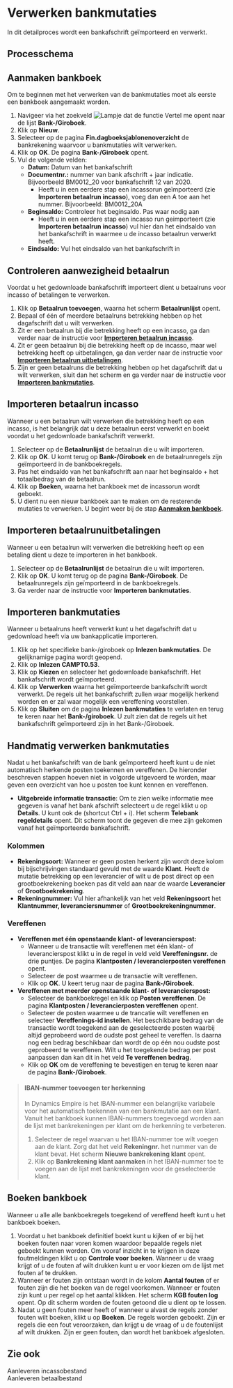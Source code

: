 # Verwerken bankmutaties
In dit detailproces wordt een bankafschrift geïmporteerd en verwerkt.

## Processchema

## Aanmaken bankboek


Om te beginnen met het verwerken van de bankmutaties moet als eerste een bankboek aangemaakt worden.

1.  Navigeer via het zoekveld ![Lampje dat de functie Vertel me opent](https://docs.microsoft.com/nl-NL/dynamics365/business-central/media/ui-search/search_small.png "Vertel me wat u wilt doen") naar de lijst  **Bank-/Giroboek**.
2.  Klik op  **Nieuw**.
3.  Selecteer op de pagina  **Fin.dagboeksjablonenoverzicht**  de bankrekening waarvoor u bankmutaties wilt verwerken.
4.  Klik op  **OK**. De pagina **Bank-/Giroboek** opent.
5.  Vul de volgende velden:
    -   **Datum:**  Datum van het bankafschrift
    -   **Documentnr.:**  nummer van bank afschrift + jaar indicatie. Bijvoorbeeld BM0012_20 voor bankafschrift 12 van 2020.
        -   Heeft u in een eerdere stap een incassorun geïmporteerd (zie  **Importeren betaalrun incasso**), voeg dan een A toe aan het nummer. Bijvoorbeeld: BM0012_20A
    -   **Beginsaldo:**  Controleer het beginsaldo. Pas waar nodig aan
        -   Heeft u in een eerdere stap een incasso run geimporteert (zie  **Importeren betaalrun incasso**) vul hier dan het eindsaldo van het bankafschrift in waarmee u de incasso betaalrun verwerkt heeft.
    -   **Eindsaldo:**  Vul het eindsaldo van het bankafschrift in

## Controleren aanwezigheid betaalrun

Voordat u het gedownloade bankafschrift importeert dient u betaalruns voor incasso of betalingen te verwerken. 

 1. Klik op **Betaalrun toevoegen**, waarna het scherm **Betaalrunlijst** opent.
 2. Bepaal of één of meerdere betaalruns betrekking hebben op het dagafschrift dat u wilt verwerken. 
 3. Zit er een betaalrun bij die betrekking heeft op een incasso, ga dan verder naar de instructie voor [**Importeren betaalrun incasso**](#importeren-betaalrun-incasso).
 4. Zit er geen betaalrun bij die betrekking heeft op de incasso, maar wel betrekking heeft op uitbetalingen, ga dan verder naar de instructie voor **[Importeren betaalrun uitbetalingen](#importeren-betaalrun-uitbetalingen)**.
 5. Zijn er geen betaalruns die betrekking hebben op het dagafschrift dat u wilt verwerken, sluit dan het scherm en ga verder naar de instructie voor **[Importeren bankmutaties](#importeren-bankmutaties)**.

## Importeren betaalrun incasso

Wanneer u een betaalrun wilt verwerken die betrekking heeft op een incasso, is het belangrijk dat u deze betaalrun eerst verwerkt en boekt voordat u het gedownloade bankafschrift verwerkt. 

 1. Selecteer op de **Betaalrunlijst** de betaalrun die u wilt importeren.
 2. Klik op **OK**. U komt terug op **Bank-/Giroboek** en de betaalrunregels zijn geïmporteerd in de bankboekregels. 
 3. Pas het eindsaldo van het bankafschrift aan naar het beginsaldo + het totaalbedrag van de betaalrun. 
 4. Klik op **Boeken**, waarna het bankboek met de incassorun wordt geboekt. 
 5. U dient nu een nieuw bankboek aan te maken om de resterende mutaties te verwerken. U begint weer bij de stap **[Aanmaken bankboek](#aanmaken-bankboek)**.

## Importeren betaalrunuitbetalingen

Wanneer u een betaalrun wilt verwerken die betrekking heeft op een betaling  dient u deze te importeren in het bankboek. 

 1. Selecteer op de **Betaalrunlijst** de betaalrun die u wilt importeren.
 2. Klik op **OK**. U komt terug op de pagina **Bank-/Giroboek**. De betaalrunregels zijn geïmporteerd in de bankboekregels. 
 3. Ga verder naar de instructie voor **Importeren bankmutaties**.

## Importeren bankmutaties

Wanneer u betaalruns heeft verwerkt kunt u het dagafschrift dat u gedownload heeft via uw bankapplicatie importeren. 

 1. Klik op het specifieke  bank-/giroboek op **Inlezen bankmutaties**. De gelijknamige pagina wordt geopend.
 2. Klik op **Inlezen CAMPT0.53**.
 3. Klik op **Kiezen** en selecteer het gedownloade bankafschrift. Het bankafschrift wordt geïmporteerd.
 4. Klik op **Verwerken** waarna het geïmporteerde bankafschrift wordt verwerkt. De regels uit het bankafschrift zullen waar mogelijk herkend worden en er zal waar mogelijk een vereffening voorstellen.
 5. Klik op **Sluiten** om de pagina **Inlezen bankmutaties** te verlaten en terug te keren naar het **Bank-/giroboek**. U zult zien dat de regels uit het bankafschrift geïmporteerd zijn in het Bank-/Giroboek.

## Handmatig verwerken bankmutaties

Nadat u het bankafschrift van de bank geïmporteerd heeft kunt u de niet automatisch herkende posten toekennen en vereffenen. De hieronder beschreven stappen hoeven niet in volgorde uitgevoerd te worden, maar geven een overzicht van hoe u posten toe kunt kennen en vereffenen. 

 - **Uitgebreide informatie transactie**: Om te zien welke informatie mee gegeven is vanaf het bank afschrift selecteert u de regel klikt u op **Details**. U kunt ook de (shortcut Ctrl + i). Het scherm **Telebank regeldetails** opent. Dit scherm toont de gegeven die mee zijn gekomen vanaf het geïmporteerde bankafschrift. 
 
 ### Kolommen

 - **Rekeningsoort:** Wanneer er geen posten herkent zijn wordt deze kolom bij bijschrijvingen standaard gevuld met de waarde **Klant**. Heeft de mutatie betrekking op een leverancier of wilt u de post direct op een grootboekrekening boeken pas dit veld aan naar de waarde **Leverancier** of **Grootboekrekening**.
 - **Rekeningnummer:** Vul hier afhankelijk van het veld **Rekeningsoort** het **Klantnummer, leveranciersnummer** of **Grootboekrekeningnummer**.

### Vereffenen

 - **Vereffenen met één openstaande klant- of leverancierspost:** 
	 - Wanneer u de transactie wilt vereffenen met één klant- of leverancierspost klikt u in de regel in veld veld **Vereffeningsnr.** de drie puntjes. De pagina **Klantposten / leverancierposten vereffenen** opent. 
	 - Selecteer de post waarmee u de transactie wilt vereffenen. 
	 - Klik op **OK**. U keert terug naar de pagina **Bank-/Giroboek**.
 - **Vereffenen met meerder openstaande klant- of leverancierspost:** 
	 - Selecteer de bankboekregel en klik op **Posten vereffenen**. De pagina **Klantposten / leverancierposten vereffenen** opent. 
	 - Selecteer de posten waarmee u de trancatie wilt vereffenen en selecteer **Vereffenings-id instellen**. Het beschikbare bedrag van de transactie wordt toegekend aan de geselecteerde posten waarbij altijd geprobeerd word de oudste post geheel te vereffen. Is daarna nog een bedrag beschikbaar dan wordt de op één nou oudste post geprobeerd te vereffenen. Wilt u het toegekende bedrag per post aanpassen dan kan dit in het veld **Te vereffenen bedrag**. 
	 - 	  Klik op **OK** om de vereffening te bevestigen en terug te keren naar de pagina **Bank-/Giroboek**.


>#### IBAN-nummer toevoegen ter herkenning
>
>In Dynamics Empire is het IBAN-nummer een belangrijke variabele voor het automatisch toekennen van een bankmutatie aan een klant. Vanuit het bankboek kunnen IBAN-nummers toegevoegd worden aan de lijst met bankrekeningen per klant om de herkenning te verbeteren. 
>
> 1. Selecteer de regel waarvan u het IBAN-nummer toe wilt voegen aan de klant. Zorg dat het veld **Rekeningnr.** het nummer van de klant bevat. Het scherm **Nieuwe bankrekening klant** opent. 
> 2. Klik op **Bankrekening klant aanmaken** in het IBAN-nummer toe te voegen aan de lijst met bankrekeningen voor de geselecteerde klant. 

## Boeken bankboek


Wanneer u alle alle bankboekregels toegekend of vereffend heeft kunt u het bankboek boeken. 

 1. Voordat u het bankboek definitief boekt kunt u kijken of er bij het boeken fouten naar voren komen waardoor bepaalde regels niet geboekt kunnen worden. Om vooraf inzicht in te krijgen in deze foutmeldingen klikt u op **Controle voor boeken**. Wanneer u de vraag krijgt of u de fouten af wilt drukken kunt u er voor kiezen om de lijst met fouten af te drukken. 
 2. Wanneer er fouten zijn ontstaan wordt in de kolom **Aantal fouten** of er fouten zijn die het boeken van de regel voorkomen. Wanneer er fouten zijn kunt u per regel op het aantal klikken. Het scherm **KGB fouten log** opent. Op dit scherm worden de fouten getoond die u dient op te lossen. 
 3. Nadat u geen fouten meer heeft of wanneer u alvast de regels zonder fouten wilt boeken, klikt u op **Boeken**. De regels worden geboekt. Zijn er regels die een fout veroorzaken, dan krijgt u de vraag of u de foutenlijst af wilt drukken. Zijn er geen fouten, dan wordt het bankboek afgesloten. 


## Zie ook
Aanleveren incassobestand  
Aanleveren betaalbestand
<!--stackedit_data:
eyJoaXN0b3J5IjpbOTk3Nzg4MTk4LDE0NTI3NTAyOTcsLTE1Mz
g5NjE4ODIsNDg5MDk0NDU2LDk3MjMzNTgxOCwtMTgwODQ5NzA2
MiwxMjQxNzIwNjAyLDk2MTI0MTQwOSwxMTU5Njg2NDU2LC0yMD
MzNjM5NzQzLC0xNDQzODMwMTAwLDU0NTk5NDE5MywtMTg4NjE5
NTIwMiwtMTgwNTc2MDI0NywyMDIxODE0NTI1LC05OTIxNjEzMz
ldfQ==
-->